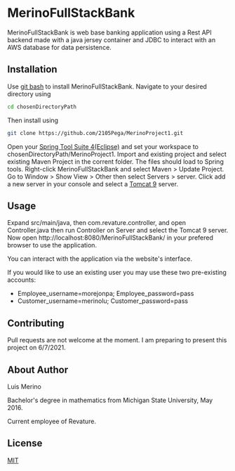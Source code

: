 # MerinoFullStackBank

MerinoFullStackBank is web base banking application using a Rest API backend made with a java jersey container and JDBC to interact with an AWS database for data persistence. 

## Installation

Use [git bash](https://git-scm.com/downloads) to install MerinoFullStackBank. Navigate to your desired directory using
```bash
cd chosenDirectoryPath
```
Then install using

```bash
git clone https://github.com/2105Pega/MerinoProject1.git
```
Open your [Spring Tool Suite 4(Eclipse)](https://spring.io/tools) and set your workspace to chosenDirectoryPath/MerinoProject1. Import and existing project and select existing Maven Project in the corrent folder.  The files should load to Spring tools. Right-click MerinoFullStackBank and select Maven > Update Project.
Go to Window > Show View > Other then select Servers > server. Click add a new server in your console and select a [Tomcat 9](https://tomcat.apache.org/download-90.cgi) server.

## Usage

Expand src/main/java, then com.revature.controller, and open Controller.java then run Controller on Server and select the Tomcat 9 server. Now open http://localhost:8080/MerinoFullStackBank/ in your prefered browser to use the application.

You can interact with the application via the website's interface.

If you would like to use an existing user you may use these two pre-existing accounts:

* Employee_username=morejonpa; Employee_password=pass
* Customer_username=merinolu; Customer_password=pass

## Contributing
Pull requests are not welcome at the moment. I am preparing to present this project on 6/7/2021.
## About Author
Luis Merino

Bachelor's degree in mathematics from Michigan State University, May 2016.

Current employee of Revature.
## License
[MIT](https://choosealicense.com/licenses/mit/)